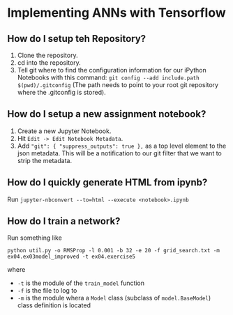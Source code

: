 # Implementing ANNs with Tensorflow
## How do I setup teh Repository?
1. Clone the repository.
1. cd into the repository.
1. Tell git where to find the configuration information for our iPython Notebooks with this command: `git config --add include.path $(pwd)/.gitconfig` (The path needs to point to your root git repository where the .gitconfig is stored).

## How do I setup a new assignment notebook?
1. Create a new Jupyter Notebook.
1. Hit `Edit -> Edit Notebook Metadata`.
1. Add `"git": { "suppress_outputs": true },` as a top level element to the json metadata. This will be a notification to our git filter that we want to strip the metadata.

## How do I quickly generate HTML from ipynb?
Run `jupyter-nbconvert --to=html --execute <notebook>.ipynb`

## How do I train a network?
Run something like
```
python util.py -o RMSProp -l 0.001 -b 32 -e 20 -f grid_search.txt -m
ex04.ex03model_improved -t ex04.exercise5
```
where
* `-t`  is the module of the `train_model` function
* `-f`  is the file to log to
* `-m`  is the module whera a `Model` class (subclass of `model.BaseModel`)
    class definition is located

